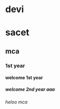 # devi
# sacet
## mca
### 1st year
#### welcome 1st year
##### welcome 2nd year aaa
###### heloo mca
